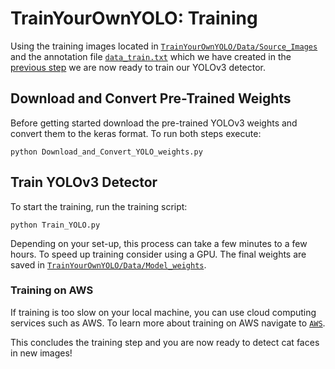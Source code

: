 # TrainYourOwnYOLO: Training
Using the training images located in [`TrainYourOwnYOLO/Data/Source_Images`](/Data/Source_Images) and the annotation file [`data_train.txt`](/Data/Source_Images/vott-csv-export) which we have created in the [previous step](/1_Image_Annotation/) we are now ready to train our YOLOv3 detector. 

## Download and Convert Pre-Trained Weights
Before getting started download the pre-trained YOLOv3 weights and convert them to the keras format. To run both steps execute:

```
python Download_and_Convert_YOLO_weights.py
```
## Train YOLOv3 Detector
To start the training, run the training script:
```
python Train_YOLO.py 
```
Depending on your set-up, this process can take a few minutes to a few hours. To speed up training consider using a GPU. The final weights are saved in [`TrainYourOwnYOLO/Data/Model_weights`](/Data/Model_weights). 

### Training on AWS
If training is too slow on your local machine, you can use cloud computing services such as AWS. To learn more about training on AWS navigate to [`AWS`](/2_Training/AWS).

This concludes the training step and you are now ready to detect cat faces in new images!